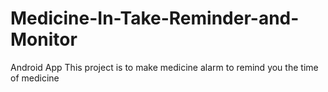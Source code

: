 # Medicine-In-Take-Reminder-and-Monitor
Android App
This project is to make medicine alarm to remind you the time of medicine
